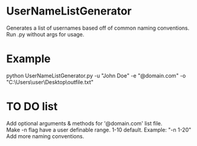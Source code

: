 # UserNameListGenerator
Generates a list of usernames based off of common naming conventions. \
Run .py without args for usage. 
# Example
python UserNameListGenerator.py -u "John Doe" -e "@domain.com" -o "C:\Users\user\Desktop\outfile.txt" 
# TO DO list
Add optional arguments & methods for '@domain.com' list file. \
Make -n flag have a user definable range. 1-10 default. Example: "-n 1-20" \
Add more naming conventions. 

